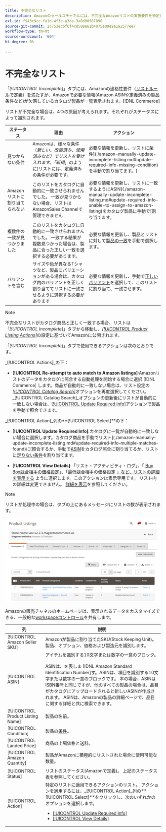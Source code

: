 ```yaml
---
title: 不完全なリスト
description: Amazonのセールスチャネルには、不完全なAmazonリストの実施要件を特定し、満たすのに役立つ「[!UICONTROL Incomplete]」タブが用意されています。
exl-id: f943c9cc-fa1d-4f3e-a3de-3a8d00f87890
source-git-commit: 2c753ec5f6f4cd509e61b4875e09e9a1a2577ee7
workflow-type: tm+mt
source-wordcount: '604'
ht-degree: 0%

---
```


# 不完全なリスト

「_[!UICONTROL Incomplete]_」タブには、Amazonの適格性要件（[リストルール](./listing-rules.md)で定義）を満たすが、Amazonで必要な情報(Amazon ASINや定義済みの製品条件など)が欠落しているカタログ製品が一覧表示されます。[!DNL Commerce]

リストが不完全な場合は、4つの原因が考えられます。それぞれがステータスによって識別されます。

| ステータス | 理由 | アクション |
|--- |--- |--- |
| 見つからない条件 | Amazonは、様々な条件（_新しい_、_改装済み_、_使用済みなど）でリストを受け入れます。「新規_」のように)リストには、定義済みの条件が必要です。 | 必要な情報を更新し、リストに条件](./amazon-manually-update-incomplete-listing.md#update-required-info-missing-condition)を手動で割り当てます。[ |
| Amazonリストに割り当てられない | このリストをカタログに自動的に一致させられませんでした。 一致が見つからない場合、リストはAmazonSales Channelで管理できません | 必要な情報を更新し、リストに一致するようにASIN](./amazon-manually-update-incomplete-listing.md#update-required-info-unable-to-assign-to-amazon-listing)をカタログ製品に手動で[割り当てます。 |
| 複数件の一致が見つかりました | このリストをカタログに自動的に一致させられませんでした。 一致する結果が複数見つかった場合は、製品に合った正しい一致を選択する必要があります。 | 必要な情報を更新し、製品とリストに対して[製品の一致](./amazon-manually-update-incomplete-listing.md#update-required-info-multiple-matches-found)を手動で選択します。 |
| バリアントを含む | サイズや色が異なるTシャツなど、製品にバリエーションがある場合は、カタログ内のバリアントを正しく割り当ててリストに一致させるように選択する必要があります | 必要な情報を更新し、手動で[正しいバリアント](./amazon-manually-update-incomplete-listing.md#update-required-info-has-variants)を選択して、このリストに割り当て、一致させます。 |

>[!NOTE]
>不完全なリストがカタログ商品と正しく一致する場合、リストは「_[!UICONTROL Incomplete]_」タブから移動し、[_[!UICONTROL Product Listing Actions]_](./product-listing-actions.md)の設定に基づいてAmazonに公開されます。

「_[!UICONTROL Incomplete]_」タブで使用できるアクションは次のとおりです。

_[!UICONTROL Actions]_の下：

- **[!UICONTROL Re-attempt to auto match to Amazon listings]**:Amazonリストのデータをカタログに照合する自動処理を開始する場合に選択 [!DNL Commerce] します。商品が自動的に一致しない場合は、リスト設定の[_[!UICONTROL Catalog Search]_](./catalog-search.md)オプションを再度選択してください。 _[!UICONTROL Catalog Search]_オプションの更新後にリストが自動的に一致しない場合は、[[!UICONTROL Update Required Info]](./amazon-manually-update-incomplete-listing.md#update-required-info-multiple-matches-found)アクションで製品を手動で照合できます。

_[!UICONTROL Action]_列の&#x200B;**[!UICONTROL Select]**の下：

- **[!UICONTROL Update Required Info]**:カタログに一覧が自動的に一致しない場合に選択します。カタログ商品を手動でリスト](./amazon-manually-update-incomplete-listing.md#update-required-info-multiple-matches-found)に[照合するか、手動で[ASIN](./amazon-manually-update-incomplete-listing.md#update-required-info-unable-to-assign-to-amazon-listing)をカタログ照合に割り当てるか、リストに[足りない条件](./amazon-manually-update-incomplete-listing.md#update-required-info-missing-condition)を割り当てます。

- **[!UICONTROL View Details]**:「リスト・アクティビティ・ログ」、「 [Buy Box競合相手の価格設定](./product-listing-details.md#listing-activity-log)」、「最低競合相手の価格設定 [」など、リストの詳細を表示する](./product-listing-details.md#buy-box-competitor-pricing) [](./product-listing-details.md#lowest-competitor-pricing)ように選択します。このアクションは表示専用です。 リスト内の詳細は変更できません。 [詳細を表示](./product-listing-details.md)を参照してください。

>[!NOTE]
>
>リストが処理中の場合は、タブの上にあるメッセージにリストの数が表示されます。

![不完全なAmazonリスト](assets/amazon-incomplete-listings.png)

Amazonの販売チャネルのホームページは、表示されるデータをカスタマイズできる、一般的な[workspaceコントロール](./workspace-controls.md)を共有します。

| 列 | 説明 |
|--- |--- |
| [!UICONTROL Amazon Seller SKU] | Amazonが製品に割り当てたSKU(Stock Keeping Unit)。製品、オプション、価格および製造元を識別します。 |
| [!UICONTROL ASIN] | アイテムを識別する10文字または数字の一意のブロック。<br><br>ASINは、を表しま [!DNL Amazon Standard Identification Number]す。ASINは、項目を識別する10文字または数字の一意のブロックです。 本の場合、ASINはISBN番号と同じですが、他のすべての製品の場合は、品目がカタログにアップロードされると新しいASINが作成されます。 ASINは、Amazonの製品の詳細ページで、品目に関する詳細と共に検索できます。 |
| [!UICONTROL Product Listing Name] | 製品の名前。 |
| [!UICONTROL Condition] | 製品の[条件](./product-listing-condition.md)。 |
| [!UICONTROL Landed Price] | 商品の上場価格と送料。 |
| [!UICONTROL Amazon Quantity] | 製品がAmazonに積極的にリストされた場合に使用可能な数量。 |
| [!UICONTROL Status] | リストのステータス(Amazonで定義)。 上記のステータス表を参照してください。 |
| [!UICONTROL Action] | 特定のリストに適用できるアクションのリスト。 アクションを適用するには、_[!UICONTROL Action]_列の&#x200B;**[!UICONTROL Select]**をクリックし、次のいずれかのオプションを選択します。<ul><li>[[!UICONTROL Update Required Info]](./amazon-manually-update-incomplete-listing.md)</li><li>[[!UICONTROL View Details]](./product-listing-details.md)</li></ul> |

